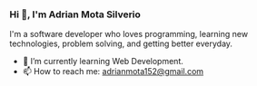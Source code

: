 ### Hi 👋, I'm Adrian Mota Silverio

I'm a software developer who loves programming, learning new technologies, problem solving, and getting better everyday.

- 🌱 I’m currently learning Web Development.
- 📫 How to reach me: adrianmota152@gmail.com
